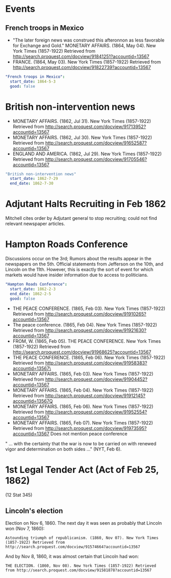 # Events

## French troops in Mexico

- "The later foreign news was construed this afteronnon as less favorable for Exchange and Gold." MONETARY AFFAIRS. (1864, May 04). New York Times (1857-1922) Retrieved from http://search.proquest.com/docview/91841251?accountid=13567
- FRANCE. (1864, May 03). New York Times (1857-1922) Retrieved from http://search.proquest.com/docview/91822739?accountid=13567

```yaml
"French troops in Mexico":
  start_date: 1864-5-3
  good: false
```

# British non-intervention news

- MONETARY AFFAIRS. (1862, Jul 31). New York Times (1857-1922) Retrieved from http://search.proquest.com/docview/91713952?accountid=13567
- MONETARY AFFAIRS. (1862, Jul 30). New York Times (1857-1922) Retrieved from http://search.proquest.com/docview/91652587?accountid=13567
- ENGLAND AND AMERICA. (1862, Jul 29). New York Times (1857-1922) Retrieved from http://search.proquest.com/docview/91705546?accountid=13567

```yaml
"British non-intervention news"
  start_date: 1862-7-29
  end_date: 1862-7-30
```

# Adjutant Halts Recruiting in Feb 1862

Mitchell cites order by Adjutant general to stop recruiting; could not find relevant newspaper articles.

# Hampton Roads Conference

Discussions occur on the 3rd; Rumors about the results appear in the newspapers on the 5th.
Official statements from Jefferson on the 10th, and Lincoln on the 11th.
However, this is exactly the sort of event for which markets would have insider information due to access to politicians.

```yaml
"Hampton Roads Conference":
  start_date: 1862-2-3
  end_date: 1862-2-5
  good: false
```

- THE PEACE CONFERENCE. (1865, Feb 03). New York Times (1857-1922) Retrieved from http://search.proquest.com/docview/91910265?accountid=13567
- The peace conference. (1865, Feb 04). New York Times (1857-1922) Retrieved from http://search.proquest.com/docview/91921630?accountid=13567
- FROM, W. (1865, Feb 05). THE PEACE CONFERENCE. New York Times (1857-1922) Retrieved from http://search.proquest.com/docview/91968625?accountid=13567
- THE PEACE CONFERENCE. (1865, Feb 06). New York Times (1857-1922) Retrieved from http://search.proquest.com/docview/91958383?accountid=13567\
- MONETARY AFFAIRS. (1865, Feb 03). New York Times (1857-1922) Retrieved from http://search.proquest.com/docview/91904452?accountid=13567
- MONETARY AFFAIRS. (1865, Feb 04). New York Times (1857-1922) Retrieved from http://search.proquest.com/docview/91912145?accountid=13567Q
- MONETARY AFFAIRS. (1865, Feb 06). New York Times (1857-1922) Retrieved from http://search.proquest.com/docview/91952554?accountid=13567
- MONETARY AFFAIRS. (1865, Feb 07). New York Times (1857-1922) Retrieved from http://search.proquest.com/docview/91973595?accountid=13567 Does not mention peace conference

" ... with the certainty that the war is now to be carried on with renewed vigor and determination on both sides ..." (NYT, Feb 6).

# 1st Legal Tender Act (Act of Feb 25, 1862)

(12 Stat 345)


## Lincoln's election

Election on Nov 6, 1860.
The next day it was seen as probably that Lincoln won  (Nov 7, 1860):

    Astounding triumph of republicanism. (1860, Nov 07). New York Times (1857-1922) Retrieved from http://search.proquest.com/docview/91574664?accountid=13567

And by Nov 8, 1860, it was almost certain that Lincoln had won:

    THE ELECTION. (1860, Nov 08). New York Times (1857-1922) Retrieved from http://search.proquest.com/docview/91581878?accountid=13567

